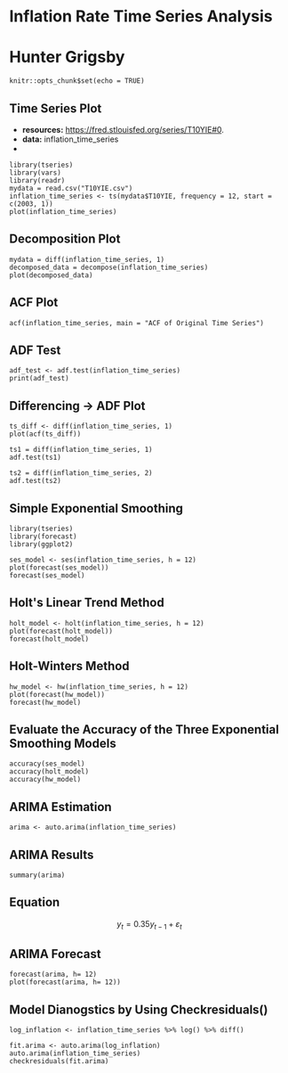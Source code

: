 # Inflation Rate Time Series Analysis
# Hunter Grigsby

```{r setup, include=FALSE}
knitr::opts_chunk$set(echo = TRUE)
```

## Time Series Plot
- **resources:** <https://fred.stlouisfed.org/series/T10YIE#0>.
- **data:** inflation_time_series
- 
```{r, message=FALSE, out.width="80%", fig.align="center"}
library(tseries)
library(vars)
library(readr)
mydata = read.csv("T10YIE.csv")
inflation_time_series <- ts(mydata$T10YIE, frequency = 12, start = c(2003, 1))
plot(inflation_time_series)
```
## Decomposition Plot
```{r, out.width="80%", fig.align="center", message=FALSE, echo=TRUE}
mydata = diff(inflation_time_series, 1)
decomposed_data = decompose(inflation_time_series)
plot(decomposed_data)
```

## ACF Plot
```{r, out.width="75%", fig.align="center", message=FALSE, echo=TRUE}
acf(inflation_time_series, main = "ACF of Original Time Series")
```

## ADF Test
```{r, r, out.width="75%", fig.align="center", message=FALSE, echo=TRUE}
adf_test <- adf.test(inflation_time_series)
print(adf_test)
```

## Differencing -> ADF Plot
```{r, out.width="75%", fig.align="center", message=FALSE, echo=TRUE}
ts_diff <- diff(inflation_time_series, 1)
plot(acf(ts_diff))

ts1 = diff(inflation_time_series, 1)
adf.test(ts1)

ts2 = diff(inflation_time_series, 2)
adf.test(ts2)
```

## Simple Exponential Smoothing
```{r, out.width="75%", fig.align="center", message=FALSE, echo=TRUE}
library(tseries)
library(forecast)
library(ggplot2)

ses_model <- ses(inflation_time_series, h = 12)
plot(forecast(ses_model))
forecast(ses_model)
```

## Holt's Linear Trend Method
```{r, out.width="75%", fig.align="center", message=FALSE, echo=TRUE}
holt_model <- holt(inflation_time_series, h = 12)
plot(forecast(holt_model))
forecast(holt_model)
```
## Holt-Winters Method
```{r, out.width="75%", fig.align="center", message=FALSE, echo=TRUE}
hw_model <- hw(inflation_time_series, h = 12)
plot(forecast(hw_model))
forecast(hw_model)
```

## Evaluate the Accuracy of the Three Exponential Smoothing Models
```{r}
accuracy(ses_model)
accuracy(holt_model)
accuracy(hw_model)
```

## ARIMA Estimation
```{r}
arima <- auto.arima(inflation_time_series)
```

## ARIMA Results
```{r}
summary(arima)
```

## Equation
$$
y_t = 0.35 y_{t-1} + \varepsilon_t
$$

## ARIMA Forecast
```{r, out.width="75%", fig.align="center", message=FALSE, echo=TRUE}
forecast(arima, h= 12)
plot(forecast(arima, h= 12))
```

## Model Dianogstics by Using Checkresiduals()
```{r, out.width="75%", fig.align="center", message=FALSE, echo=TRUE}
log_inflation <- inflation_time_series %>% log() %>% diff()

fit.arima <- auto.arima(log_inflation)
auto.arima(inflation_time_series)
checkresiduals(fit.arima)
```










